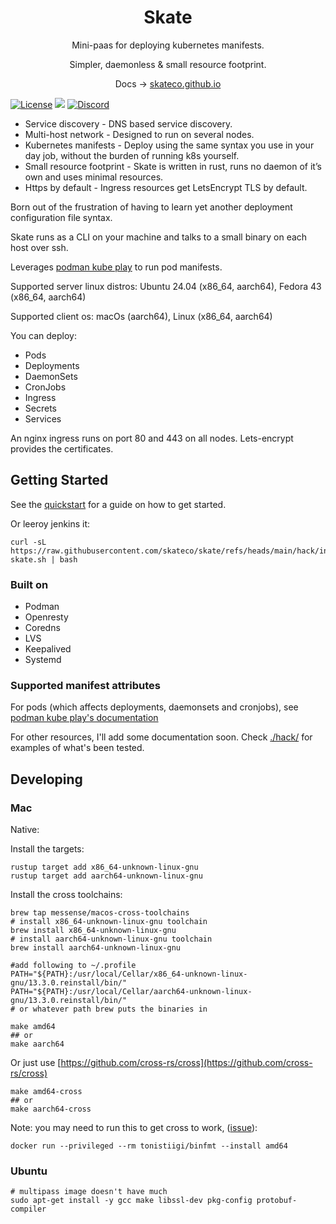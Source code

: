 <div align="center">
  <h1 align="center">Skate</h1>

  <p align="center">Mini-paas for deploying kubernetes manifests.</p>
  <p align="center">Simpler, daemonless & small resource footprint.</p>

Docs -> [skateco.github.io](https://skateco.github.io)
</div>

[![License](https://img.shields.io/badge/License-Apache%202.0-blue.svg)](https://opensource.org/licenses/Apache-2.0)
[![](https://img.shields.io/github/v/release/skateco/skate)](https://github.com/skateco/skate/releases)
[![Discord](https://img.shields.io/discord/1388748939884236902)](https://discord.gg/Tg3hZeZVFb)


- Service discovery - DNS based service discovery.
- Multi-host network - Designed to run on several nodes.
- Kubernetes manifests - Deploy using the same syntax you use in your day job, without the burden of running k8s yourself.
- Small resource footprint - Skate is written in rust, runs no daemon of it’s own and uses minimal resources.
- Https by default - Ingress resources get LetsEncrypt TLS by default.

Born out of the frustration of having to learn yet another deployment configuration file syntax.

Skate runs as a CLI on your machine and talks to a small binary on each host over ssh.

Leverages [podman kube play](https://docs.podman.io/en/latest/markdown/podman-kube-play.1.html) to run pod manifests.

Supported server linux distros: Ubuntu 24.04 (x86_64, aarch64), Fedora 43 (x86_64, aarch64)

Supported client os: macOs (aarch64), Linux (x86_64, aarch64)

You can deploy:

- Pods
- Deployments
- DaemonSets
- CronJobs
- Ingress
- Secrets
- Services

An nginx ingress runs on port 80 and 443 on all nodes.
Lets-encrypt provides the certificates.

## Getting Started

See the [quickstart](https://skateco.github.io/docs/getting-started/) for a guide on how to get started.

Or leeroy jenkins it:

```shell
curl -sL https://raw.githubusercontent.com/skateco/skate/refs/heads/main/hack/install-skate.sh | bash
```

### Built on
- Podman
- Openresty
- Coredns
- LVS
- Keepalived
- Systemd

### Supported manifest attributes

For pods (which affects deployments, daemonsets and cronjobs), see [podman kube play's documentation](https://docs.podman.io/en/latest/markdown/podman-kube-play.1.html#podman-kube-play-support)

For other resources, I'll add some documentation soon.
Check [./hack/](./hack/) for examples of what's been tested.


## Developing

### Mac

Native:

Install the targets:

```shell
rustup target add x86_64-unknown-linux-gnu
rustup target add aarch64-unknown-linux-gnu
````

Install the cross toolchains:

```shell
brew tap messense/macos-cross-toolchains
# install x86_64-unknown-linux-gnu toolchain
brew install x86_64-unknown-linux-gnu
# install aarch64-unknown-linux-gnu toolchain
brew install aarch64-unknown-linux-gnu

#add following to ~/.profile
PATH="${PATH}:/usr/local/Cellar/x86_64-unknown-linux-gnu/13.3.0.reinstall/bin/"
PATH="${PATH}:/usr/local/Cellar/aarch64-unknown-linux-gnu/13.3.0.reinstall/bin/"
# or whatever path brew puts the binaries in

```

```shell
make amd64
## or
make aarch64
```

Or just use [https://github.com/cross-rs/cross](https://github.com/cross-rs/cross)




```shell
make amd64-cross
## or
make aarch64-cross
```

Note: you may need to run this to get cross to work, ([issue](https://github.com/cross-rs/cross/issues/1628)):
```shell
docker run --privileged --rm tonistiigi/binfmt --install amd64
```

### Ubuntu

```shell
# multipass image doesn't have much
sudo apt-get install -y gcc make libssl-dev pkg-config protobuf-compiler
```

